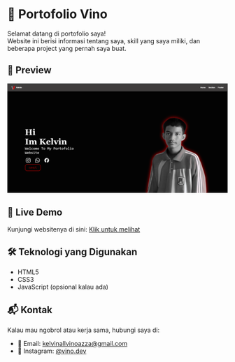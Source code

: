 # 🌟 Portofolio Vino

Selamat datang di portofolio saya!  
Website ini berisi informasi tentang saya, skill yang saya miliki, dan beberapa project yang pernah saya buat.

## 📸 Preview
![Preview Website](img/ss.PNG) <!-- ganti dengan screenshot web kamu -->

## 🚀 Live Demo
Kunjungi websitenya di sini: [Klik untuk melihat](https://vinoww-code.github.io/vino.github.io)

## 🛠️ Teknologi yang Digunakan
- HTML5
- CSS3
- JavaScript (opsional kalau ada)


## 📬 Kontak
Kalau mau ngobrol atau kerja sama, hubungi saya di:
- 📧 Email: kelvinallvinoazza@gmail.com
- 📱 Instagram: [@vino.dev](https://instagram.com/klvn.allvno)

